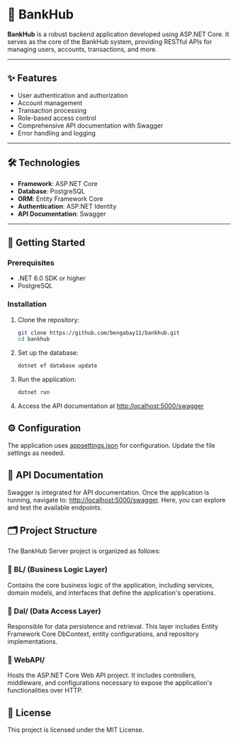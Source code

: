 # 🏦 BankHub

**BankHub** is a robust backend application developed using ASP.NET Core. It serves as the core of the BankHub system, providing RESTful APIs for managing users, accounts, transactions, and more.

---

## ✨ Features

- User authentication and authorization
- Account management
- Transaction processing
- Role-based access control
- Comprehensive API documentation with Swagger
- Error handling and logging

---

## 🛠 Technologies

- **Framework**: ASP.NET Core
- **Database**: PostgreSQL
- **ORM**: Entity Framework Core
- **Authentication**: ASP.NET Identity
- **API Documentation**: Swagger

---

## 🚀 Getting Started

### Prerequisites

- .NET 6.0 SDK or higher
- PostgreSQL

### Installation

1. Clone the repository:

   ```bash
   git clone https://github.com/bengabay11/bankhub.git
   cd bankhub
   ```

2. Set up the database:

   ```bash
   dotnet ef database update
   ```

3. Run the application:

   ```bash
   dotnet run
   ```

4. Access the API documentation at [http:/localhost:5000/swagger](http:/localhost:5209/swagger)

## ⚙️ Configuration

The application uses [appsettings.json](WebAPI/appsettings.json) for configuration. Update the file settings as needed.

## 📖 API Documentation

Swagger is integrated for API documentation. Once the application is running, navigate to: [http://localhost:5000/swagger](http://localhost:5000/swagger).
Here, you can explore and test the available endpoints.

## 🗂 Project Structure

The BankHub Server project is organized as follows:​

### 📂 BL/ (Business Logic Layer)

Contains the core business logic of the application, including services, domain models, and interfaces that define the application's operations.​

### 📂 Dal/ (Data Access Layer)

Responsible for data persistence and retrieval. This layer includes Entity Framework Core DbContext, entity configurations, and repository implementations.​

### 📂 WebAPI/

Hosts the ASP.NET Core Web API project. It includes controllers, middleware, and configurations necessary to expose the application's functionalities over HTTP.

## 📄 License

This project is licensed under the MIT License.

